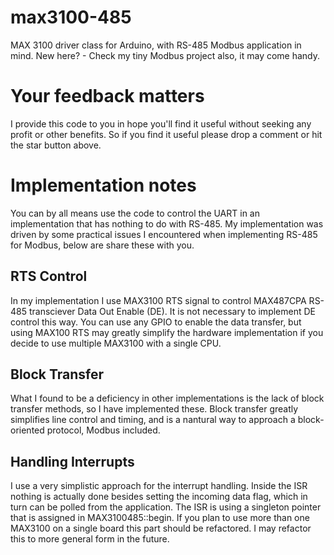 # max3100-485
MAX 3100 driver class for Arduino,  with  RS-485 Modbus application in mind.
New here? - Check my tiny Modbus project also, it may come handy. 


# Your feedback matters

I provide this code to you in hope you'll find it useful without seeking any profit or other benefits. So if you find it useful please drop a comment or hit the star button above.

# Implementation notes

You can by all means use the code to control the UART in an implementation that has nothing to do with RS-485. My implementation was driven by some practical issues I encountered when implementing RS-485 for Modbus, below are share these with you.

## RTS Control 
In my implementation I use MAX3100 RTS signal to control MAX487CPA RS-485 transciever Data Out Enable (DE).
It is not necessary to implement DE control this way. You can use any GPIO to enable the data transfer, but using MAX100 RTS may greatly simplify the hardware implementation if you decide to use multiple MAX3100 with a single CPU. 

## Block Transfer
What I found to be a deficiency in other implementations is the lack of block transfer methods, so I have implemented these. Block transfer greatly simplifies line control and timing, and is a nantural way to approach a block-oriented protocol, Modbus included.


## Handling Interrupts
I use a very simplistic approach for the interrupt handling. Inside the ISR nothing is actually done besides setting the incoming data flag, which in turn can be polled from the application.
The ISR is using a singleton pointer that is assigned in MAX3100485::begin. If you plan to use more than one MAX3100 on a single board this part should be refactored. I may refactor this to more general form in the future.  
